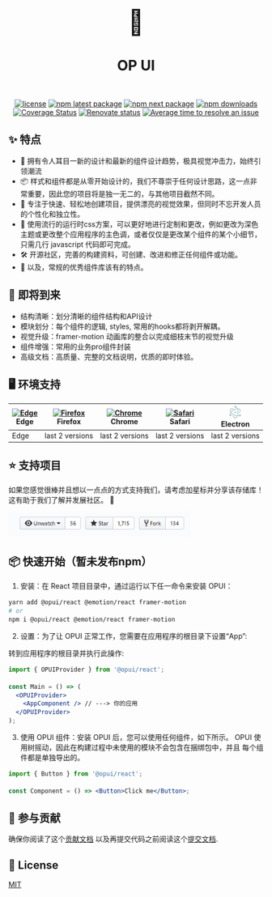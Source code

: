 
<!-- markdownlint-disable-next-line -->
<p align="center">
  <font size=64 align='center'>🌌</font>
  <!-- <img width='13%' src="./images/logo.png" alt="OP UI"> -->
  <h1 align="center">OP UI</h1>
</p>
</br>
<p align="center">
  
</p>
<div align="center">

[![license](https://img.shields.io/badge/license-MIT-blue.svg)](https://github.com/mui-org/material-ui/blob/HEAD/LICENSE)
[![npm latest package](https://img.shields.io/npm/v/@mui/material/latest.svg)](https://www.npmjs.com/package/@mui/material)
[![npm next package](https://img.shields.io/npm/v/@mui/material/next.svg)](https://www.npmjs.com/package/@mui/material)
[![npm downloads](https://img.shields.io/npm/dm/@mui/material.svg)](https://www.npmjs.com/package/@mui/material)
[![Coverage Status](https://img.shields.io/codecov/c/github/mui-org/material-ui/master.svg)](https://codecov.io/gh/mui-org/material-ui/branch/master)
[![Renovate status](https://img.shields.io/badge/renovate-enabled-brightgreen.svg)](https://github.com/mui-org/material-ui/issues/27062)
[![Average time to resolve an issue](https://isitmaintained.com/badge/resolution/mui-org/material-ui.svg)](https://isitmaintained.com/project/mui-org/material-ui 'Average time to resolve an issue')

<!-- [English](./README-en.md) | [简体中文](./README.md) -->


</div>

## ✨ 特点

- 🌈 拥有令人耳目一新的设计和最新的组件设计趋势，极具视觉冲击力，始终引领潮流
- 📦 样式和组件都是从零开始设计的，我们不尊崇于任何设计思路，这一点非常重要，因此您的项目将是独一无二的，与其他项目截然不同。
- 📖 专注于快速、轻松地创建项目，提供漂亮的视觉效果，但同时不忘开发人员的个性化和独立性。
- 🎨 使用流行的运行时css方案，可以更好地进行定制和更改，例如更改为深色主题或更改整个应用程序的主色调，或者仅仅是更改某个组件的某个小细节，只需几行 javascript 代码即可完成。
- 🛠️ 开源社区，完善的构建资料，可创建、改进和修正任何组件或功能。
- 🍩 以及，常规的优秀组件库该有的特点。

## 🚀 即将到来

- 结构清晰：划分清晰的组件结构和API设计
- 模块划分：每个组件的逻辑, styles, 常用的hooks都将剥开解耦。
- 视觉升级：framer-motion 动画库的整合以完成细枝末节的视觉升级
- 组件增强：常用的业务pro组件封装
- 高级文档：高质量、完整的文档说明，优质的即时体验。

## 🖥 环境支持

| [<img src="https://raw.githubusercontent.com/alrra/browser-logos/master/src/edge/edge_48x48.png" alt="Edge" width="24px" height="24px" />](http://godban.github.io/browsers-support-badges/)<br>Edge | [<img src="https://raw.githubusercontent.com/alrra/browser-logos/master/src/firefox/firefox_48x48.png" alt="Firefox" width="24px" height="24px" />](http://godban.github.io/browsers-support-badges/)<br>Firefox | [<img src="https://raw.githubusercontent.com/alrra/browser-logos/master/src/chrome/chrome_48x48.png" alt="Chrome" width="24px" height="24px" />](http://godban.github.io/browsers-support-badges/)<br>Chrome | [<img src="https://raw.githubusercontent.com/alrra/browser-logos/master/src/safari/safari_48x48.png" alt="Safari" width="24px" height="24px" />](http://godban.github.io/browsers-support-badges/)<br>Safari | [<img src="https://raw.githubusercontent.com/alrra/browser-logos/master/src/electron/electron_48x48.png" alt="Electron" width="24px" height="24px" />](http://godban.github.io/browsers-support-badges/)<br>Electron |
| ---------------------------------------------------------------------------------------------------------------------------------------------------------------------------------------------------- | ---------------------------------------------------------------------------------------------------------------------------------------------------------------------------------------------------------------- | ------------------------------------------------------------------------------------------------------------------------------------------------------------------------------------------------------------ | ------------------------------------------------------------------------------------------------------------------------------------------------------------------------------------------------------------ | -------------------------------------------------------------------------------------------------------------------------------------------------------------------------------------------------------------------- |
| Edge                                                                                                                                                                                                 | last 2 versions                                                                                                                                                                                                  | last 2 versions                                                                                                                                                                                              | last 2 versions                                                                                                                                                                                              | last 2 versions                                                                                                                                                                                                      |

## ⭐ 支持项目

如果您感觉很棒并且想以一点点的方式支持我们，请考虑加星标并分享该存储库！这有助于我们了解并发展社区。 🙏

<img src="https://raw.githubusercontent.com/lusaxweb/vuesax/master/public/github-vuesax-star.gif" alt="star" />

## 📦 快速开始（暂未发布npm）

1. 安装：在 React 项目目录中，通过运行以下任一命令来安装 OPUI：

```bash
yarn add @opui/react @emotion/react framer-motion
# or
npm i @opui/react @emotion/react framer-motion
```

2. 设置：为了让 OPUI 正常工作，您需要在应用程序的根目录下设置“App”:

转到应用程序的根目录并执行此操作:

```jsx
import { OPUIProvider } from '@opui/react';

const Main = () => (
  <OPUIProvider>
    <AppComponent /> // ---> 你的应用
  </OPUIProvider>
);
```

3. 使用 OPUI 组件：安装 OPUI 后，您可以使用任何组件，如下所示。
   OPUI 使用树摇动，因此在构建过程中未使用的模块不会包含在捆绑包中，并且
   每个组件都是单独导出的。

```jsx
import { Button } from '@opui/react';

const Component = () => <Button>Click me</Button>;
```

## 🤝 参与贡献

确保你阅读了这个[贡献文档](https://github.com/oncepal/opui/blob/main/contributing.md) 以及再提交代码之前阅读这个[提交文档](https://github.com/oncepal/opui/blob/main/commit-convention.md).


## 🔗 License

[MIT](https://opensource.org/licenses/MIT)
